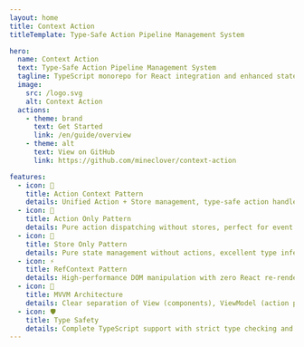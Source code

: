 ```yaml
---
layout: home
title: Context Action
titleTemplate: Type-Safe Action Pipeline Management System

hero:
  name: Context Action
  text: Type-Safe Action Pipeline Management System
  tagline: TypeScript monorepo for React integration and enhanced state management
  image:
    src: /logo.svg
    alt: Context Action
  actions:
    - theme: brand
      text: Get Started
      link: /en/guide/overview
    - theme: alt
      text: View on GitHub
      link: https://github.com/mineclover/context-action

features:
  - icon: 🚀
    title: Action Context Pattern
    details: Unified Action + Store management, type-safe action handlers, Provider-based isolation
  - icon: 🎯
    title: Action Only Pattern
    details: Pure action dispatching without stores, perfect for event systems and command patterns
  - icon: 🏪
    title: Store Only Pattern
    details: Pure state management without actions, excellent type inference with simplified API
  - icon: ⚡
    title: RefContext Pattern
    details: High-performance DOM manipulation with zero React re-renders, hardware acceleration
  - icon: 🧩
    title: MVVM Architecture
    details: Clear separation of View (components), ViewModel (action pipeline), Model (store system) layers
  - icon: 🛡️
    title: Type Safety
    details: Complete TypeScript support with strict type checking and domain-specific hooks
---
```


<style>
.VPFeature .icon {
  font-size: 2rem;
  margin-bottom: 1rem;
}

.VPFeatures .VPFeature {
  transition: transform 0.2s, box-shadow 0.2s;
}

.VPFeatures .VPFeature:hover {
  transform: translateY(-2px);
  box-shadow: 0 8px 16px rgba(0, 0, 0, 0.1);
}
</style>
